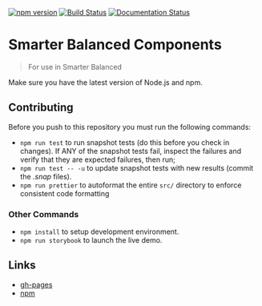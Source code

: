 [![npm version](https://badge.fury.io/js/%40osu-cass%2Fsb-components.svg)](https://badge.fury.io/js/%40osu-cass%2Fsb-components)
[![Build Status](https://travis-ci.org/osu-cass/sb-components.svg?branch=master)](https://travis-ci.org/osu-cass/sb-components)
[![Documentation Status](https://readthedocs.org/projects/sb-components/badge/?version=latest)](http://sb-components.readthedocs.io/en/latest/?badge=latest)

# Smarter Balanced Components

> For use in Smarter Balanced

Make sure you have the latest version of Node.js and npm.

## Contributing

Before you push to this repository you must run the following commands:
- `npm run test` to run snapshot tests (do this before you check in changes).
If ANY of the snapshot tests fail, inspect the failures and verify that they are expected failures, then run;
- `npm run test -- -u` to update snapshot tests with new results (commit the *.snap* files).
- `npm run prettier` to autoformat the entire `src/` directory to enforce consistent code formatting

### Other Commands
- `npm install` to setup development environment.
- `npm run storybook` to launch the live demo.

## Links
- [gh-pages](https://osu-cass.github.io/sb-components/)
- [npm](https://www.npmjs.com/package/@osu-cass/sb-components)
